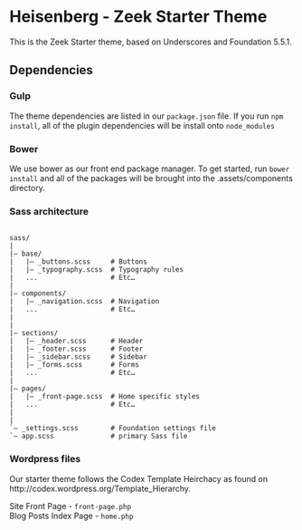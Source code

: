 Heisenberg - Zeek Starter Theme
===

This is the Zeek Starter theme, based on Underscores and Foundation 5.5.1.

<h2>Dependencies</h2>
<h3>Gulp</h3>
The theme dependencies are listed in our <code>package.json</code> file.  If you run <code>npm install</code>, all of the plugin dependencies will be install onto <code>node_modules</code>

<h3>Bower</h3>
We use bower as our front end package manager.  To get started, run <code>bower install</code> and all of the packages will be brought into the .assets/components directory.

<h3>Sass architecture</h3>
<pre><code>
sass/ 
| 
|– base/ 
|   |– _buttons.scss     # Buttons
|   |– _typography.scss  # Typography rules 
|   ...                  # Etc… 
| 
|– components/  
|   |– _navigation.scss  # Navigation 
|   ...                  # Etc… 
| 
| 
|– sections/ 
|   |– _header.scss      # Header 
|   |– _footer.scss      # Footer 
|   |– _sidebar.scss     # Sidebar 
|   |– _forms.scss       # Forms 
|   ...                  # Etc… 
| 
|– pages/ 
|   |– _front-page.scss  # Home specific styles 
|   ...                  # Etc… 
| 
| 
`– _settings.scss 		 # Foundation settings file
`– app.scss              # primary Sass file 
</code></pre>
<h3>Wordpress files</h3>
Our starter theme follows the Codex Template Heirchacy as found on http://codex.wordpress.org/Template_Hierarchy.

Site Front Page 		-	<code>front-page.php</code><br>
Blog Posts Index Page 	-	<code>home.php</code>
